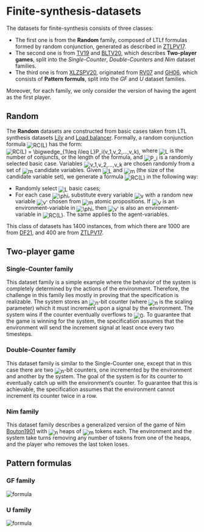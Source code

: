 # Finite-synthesis-datasets

The datasets for finite-synthesis consists of three classes:
* The first one is  from the **Random** family, composed of LTLf formulas formed by random conjunction, generated as described in [ZTLPV17](https://arxiv.org/pdf/1705.08426.pdf). 
* The second one is from [TV19](https://www.ijcai.org/Proceedings/2019/0777.pdf) and [BLTV20](https://arxiv.org/pdf/1911.08145.pdf), which describes **Two-player games**, split into the *Single-Counter*, *Double-Counters* and *Nim* dataset families.
* The third one is from [XLZSPV20](https://ojs.aaai.org/index.php/AAAI/article/view/16809/16616), originated from [RV07](https://www.cs.rice.edu/~vardi/papers/spin07rj.pdf) and [GH06](https://www.researchgate.net/publication/221105722_Larger_Automata_and_Less_Work_for_LTL_Model_Checking), which consists of **Pattern formuls**, split into the *GF* and *U* dataset families.

Moreover, for each family, we only consider the version of having the agent as the first player.

## Random

The **Random** datasets are constructed from basic cases taken from LTL synthesis datasets [Lily](https://www.react.uni-saarland.de/tools/unbeast/) and [Load balancer](https://www.react.uni-saarland.de/tools/unbeast/). Formally, a random conjunction formula <img alt="RC(L)" src="https://render.githubusercontent.com/render/math?math=RC%28L%29" style="transform: translateY(20%);" /> has the form:
<img alt="RC(L) = \bigwedge_{1\leq i\leq L}P_i(v_1,v_2,...,v_k)," src="https://render.githubusercontent.com/render/math?math=RC%28L%29%20%3D%20%5Cbigwedge_%7B1%5Cleq%20i%5Cleq%20L%7DP_i%28v_1%2Cv_2%2C...%2Cv_k%29%2C" style="transform: translateY(20%);" />
where <img alt="L" src="https://render.githubusercontent.com/render/math?math=L" style="transform: translateY(20%);" /> is the number of conjuncts, or the length of the formula, and <img alt="P_i" src="https://render.githubusercontent.com/render/math?math=P_i" style="transform: translateY(20%);" /> is a randomly selected basic case. Variables <img alt="v_1,v_2,...,v_k" src="https://render.githubusercontent.com/render/math?math=v_1%2Cv_2%2C...%2Cv_k" style="transform: translateY(20%);" /> are chosen randomly from a set of <img alt="m" src="https://render.githubusercontent.com/render/math?math=m" style="transform: translateY(20%);" /> candidate variables. Given <img alt="L" src="https://render.githubusercontent.com/render/math?math=L" style="transform: translateY(20%);" /> and <img alt="m" src="https://render.githubusercontent.com/render/math?math=m" style="transform: translateY(20%);" /> (the size of the candidate variable set), we generate a formula <img alt="RC(L)" src="https://render.githubusercontent.com/render/math?math=RC%28L%29" style="transform: translateY(20%);" /> in the following way:
* Randomly select <img alt="L" src="https://render.githubusercontent.com/render/math?math=L" style="transform: translateY(20%);" /> basic cases;
* For each case <img alt="\phi" src="https://render.githubusercontent.com/render/math?math=%5Cphi" style="transform: translateY(20%);" />, substitute every variable <img alt="v" src="https://render.githubusercontent.com/render/math?math=v" style="transform: translateY(20%);" /> with a random new variable <img alt="v'" src="https://render.githubusercontent.com/render/math?math=v%27" style="transform: translateY(20%);" /> chosen from <img alt="m" src="https://render.githubusercontent.com/render/math?math=m" style="transform: translateY(20%);" /> atomic propositions.
If <img alt="v" src="https://render.githubusercontent.com/render/math?math=v" style="transform: translateY(20%);" /> is an environment-variable in <img alt="\phi" src="https://render.githubusercontent.com/render/math?math=%5Cphi" style="transform: translateY(20%);" />, then <img alt="v'" src="https://render.githubusercontent.com/render/math?math=v%27" style="transform: translateY(20%);" /> is also an environment-variable in <img alt="RC(L)" src="https://render.githubusercontent.com/render/math?math=RC%28L%29" style="transform: translateY(20%);" />. The same applies to the agent-variables.

This class of datasets has 1400 instances, from which there are 1000 are from [DF21](http://www.diag.uniroma1.it//degiacom/papers/2021/icaps2021df.pdf), and 400 are from [ZTLPV17](https://arxiv.org/pdf/1705.08426.pdf).

## Two-player game

### Single-Counter family

This dataset family is a simple example where the behavior of the system is completely determined by the actions of the environment. Therefore, the challenge in this family lies mostly in proving that the specification is realizable. The system stores an <img alt="n" src="https://render.githubusercontent.com/render/math?math=n" style="transform: translateY(20%);" />-bit counter (where <img alt="n" src="https://render.githubusercontent.com/render/math?math=n" style="transform: translateY(20%);" /> is the scaling parameter) which it must increment upon a signal by the environment. The system wins if the counter eventually overflows to <img alt="0" src="https://render.githubusercontent.com/render/math?math=0" style="transform: translateY(20%);" />. To guarantee that the game is winning for the system, the specification assumes that the environment will send the increment signal at least once every two timesteps.

### Double-Counter family

This dataset family is similar to the Single-Counter one, except that in this case there are two <img alt="n" src="https://render.githubusercontent.com/render/math?math=n" style="transform: translateY(20%);" />-bit counters, one incremented by the environment and another by the system. The goal of the system is for its counter to eventually catch up with the environment’s counter. To guarantee that this is achievable, the specification assumes that the environment cannot increment its counter twice in a row.

### Nim family

This dataset family describes a generalized version of the game of Nim [Bouton1901](https://paradise.caltech.edu/ist4/lectures/Bouton1901.pdf) with <img alt="n" src="https://render.githubusercontent.com/render/math?math=n" style="transform: translateY(20%);" /> heaps of <img alt="m" src="https://render.githubusercontent.com/render/math?math=m" style="transform: translateY(20%);" /> tokens each. The environment and the system take turns removing any number of tokens from one of the heaps, and the player who removes the last token loses.

## Pattern formulas

### GF family

![formula](https://render.githubusercontent.com/render/math?math=GF(n)%20=%20G(p_1)%20\wedge%20F(q_2)%20\wedge%20F(q_3)%20\wedge%20...%20\wedge%20F(q_n))

### U family

![formula](https://render.githubusercontent.com/render/math?math=U(n)%20=%20p_1%20U%20(p_2%20U%20(%20\ldots%20p_{n-1}%20U%20p_n)%20\ldots))